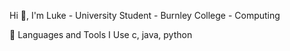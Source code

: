 Hi 👋, I'm Luke - 
University Student - Burnley College - Computing 

🚀 Languages and Tools I Use
c, java, python
